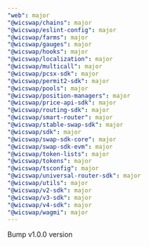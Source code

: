 ```yaml
---
"web": major
"@wicswap/chains": major
"@wicswap/eslint-config": major
"@wicswap/farms": major
"@wicswap/gauges": major
"@wicswap/hooks": major
"@wicswap/localization": major
"@wicswap/multicall": major
"@wicswap/pcsx-sdk": major
"@wicswap/permit2-sdk": major
"@wicswap/pools": major
"@wicswap/position-managers": major
"@wicswap/price-api-sdk": major
"@wicswap/routing-sdk": major
"@wicswap/smart-router": major
"@wicswap/stable-swap-sdk": major
"@wicswap/sdk": major
"@wicswap/swap-sdk-core": major
"@wicswap/swap-sdk-evm": major
"@wicswap/token-lists": major
"@wicswap/tokens": major
"@wicswap/tsconfig": major
"@wicswap/universal-router-sdk": major
"@wicswap/utils": major
"@wicswap/v2-sdk": major
"@wicswap/v3-sdk": major
"@wicswap/v4-sdk": major
"@wicswap/wagmi": major
---
```


Bump v1.0.0 version
